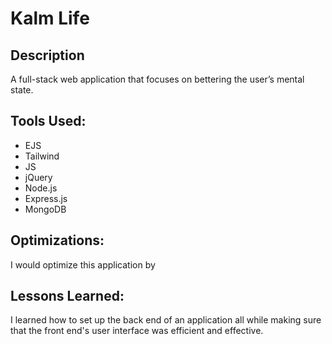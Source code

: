 # Kalm Life

## Description

A full-stack web application that focuses on bettering the user’s mental state.

## Tools Used:

- EJS
- Tailwind
- JS
- jQuery
- Node.js
- Express.js 
- MongoDB

## Optimizations:

I would optimize this application by 

## Lessons Learned:

I learned how to set up the back end of an application all while making sure that the front end's user interface was efficient and effective.
